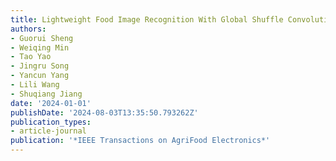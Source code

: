 ```yaml
---
title: Lightweight Food Image Recognition With Global Shuffle Convolution
authors:
- Guorui Sheng
- Weiqing Min
- Tao Yao
- Jingru Song
- Yancun Yang
- Lili Wang
- Shuqiang Jiang
date: '2024-01-01'
publishDate: '2024-08-03T13:35:50.793262Z'
publication_types:
- article-journal
publication: '*IEEE Transactions on AgriFood Electronics*'
---
```

